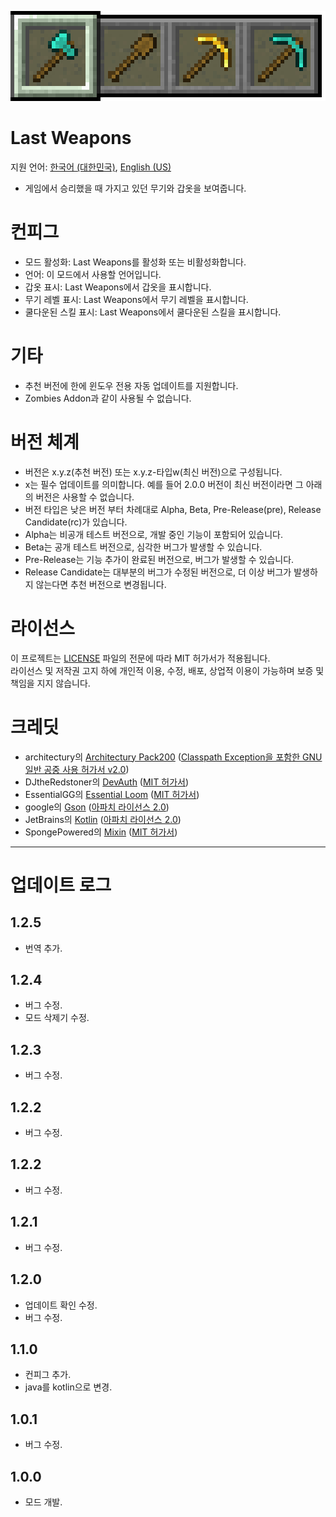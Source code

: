 ![Last Weapons Logo](src/main/resources/logo.png)
# Last Weapons
지원 언어: [한국어 (대한민국)](README.md), [English (US)](README-en_US.md)
- 게임에서 승리했을 때 가지고 있던 무기와 갑옷을 보여줍니다.

# 컨피그
- 모드 활성화: Last Weapons를 활성화 또는 비활성화합니다.
- 언어: 이 모드에서 사용할 언어입니다.
- 갑옷 표시: Last Weapons에서 갑옷을 표시합니다.
- 무기 레벨 표시: Last Weapons에서 무기 레벨을 표시합니다.
- 쿨다운된 스킬 표시: Last Weapons에서 쿨다운된 스킬을 표시합니다.

# 기타
- 추천 버전에 한에 윈도우 전용 자동 업데이트를 지원합니다.
- Zombies Addon과 같이 사용될 수 없습니다.

# 버전 체계
- 버전은 x.y.z(추천 버전) 또는 x.y.z-타입w(최신 버전)으로 구성됩니다.
- x는 필수 업데이트를 의미합니다. 예를 들어 2.0.0 버전이 최신 버전이라면 그 아래의 버전은 사용할 수 없습니다.
- 버전 타입은 낮은 버전 부터 차례대로 Alpha, Beta, Pre-Release(pre), Release Candidate(rc)가 있습니다.
- Alpha는 비공개 테스트 버전으로, 개발 중인 기능이 포함되어 있습니다.
- Beta는 공개 테스트 버전으로, 심각한 버그가 발생할 수 있습니다.
- Pre-Release는 기능 추가이 완료된 버전으로, 버그가 발생할 수 있습니다.
- Release Candidate는 대부분의 버그가 수정된 버전으로, 더 이상 버그가 발생하지 않는다면 추천 버전으로 변경됩니다.

# 라이선스
이 프로젝트는 [LICENSE](LICENSE) 파일의 전문에 따라 MIT 허가서가 적용됩니다.<br>
라이선스 및 저작권 고지 하에 개인적 이용, 수정, 배포, 상업적 이용이 가능하며 보증 및 책임을 지지 않습니다.

# 크레딧
- architectury의 [Architectury Pack200](https://github.com/architectury/architectury-pack200) ([Classpath Exception을 포함한 GNU 일반 공중 사용 허가서 v2.0](https://github.com/architectury/architectury-pack200/blob/master/LICENSE))
- DJtheRedstoner의 [DevAuth](https://github.com/DJtheRedstoner/DevAuth) ([MIT 허가서](https://github.com/DJtheRedstoner/DevAuth/blob/master/LICENSE))
- EssentialGG의 [Essential Loom](https://github.com/EssentialGG/architectury-loom) ([MIT 허가서](https://github.com/EssentialGG/architectury-loom/blob/dev/1.6/LICENSE))
- google의 [Gson](https://github.com/google/gson) ([아파치 라이선스 2.0](https://github.com/google/gson/blob/main/LICENSE))
- JetBrains의 [Kotlin](https://github.com/JetBrains/kotlin) ([아파치 라이선스 2.0](https://github.com/JetBrains/kotlin/blob/master/license/LICENSE.txt))
- SpongePowered의 [Mixin](https://github.com/SpongePowered/Mixin) ([MIT 허가서](https://github.com/SpongePowered/Mixin/blob/master/LICENSE.txt))

****

# 업데이트 로그

## 1.2.5
- 번역 추가.

## 1.2.4
- 버그 수정.
- 모드 삭제기 수정.

## 1.2.3
- 버그 수정.

## 1.2.2
- 버그 수정.

## 1.2.2
- 버그 수정.

## 1.2.1
- 버그 수정.

## 1.2.0
- 업데이트 확인 수정.
- 버그 수정.


## 1.1.0
- 컨피그 추가.
- java를 kotlin으로 변경.


## 1.0.1
- 버그 수정.

## 1.0.0
- 모드 개발.